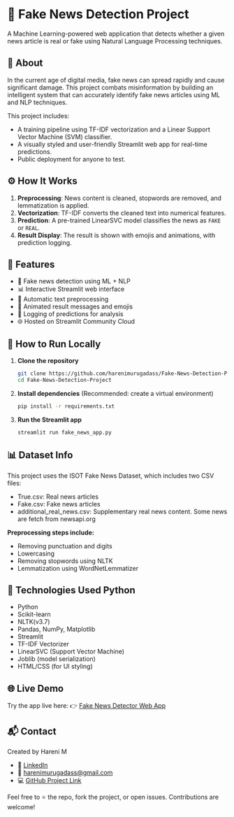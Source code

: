 # 📰 Fake News Detection Project

A Machine Learning-powered web application that detects whether a given news article is real or fake using Natural Language Processing techniques.

## 📌 About

In the current age of digital media, fake news can spread rapidly and cause significant damage. This project combats misinformation by building an intelligent system that can accurately identify fake news articles using ML and NLP techniques.

This project includes:
- A training pipeline using TF-IDF vectorization and a Linear Support Vector Machine (SVM) classifier.
- A visually styled and user-friendly Streamlit web app for real-time predictions.
- Public deployment for anyone to test.

## ⚙️ How It Works

1. **Preprocessing**: News content is cleaned, stopwords are removed, and lemmatization is applied.
2. **Vectorization**: TF-IDF converts the cleaned text into numerical features.
3. **Prediction**: A pre-trained LinearSVC model classifies the news as `FAKE` or `REAL`.
4. **Result Display**: The result is shown with emojis and animations, with prediction logging.

## 🌟 Features

- 🧠 Fake news detection using ML + NLP
- 📊 Interactive Streamlit web interface
- 🧼 Automatic text preprocessing
- 💬 Animated result messages and emojis
- 📁 Logging of predictions for analysis
- 🌐 Hosted on Streamlit Community Cloud

## 🚀 How to Run Locally

1. **Clone the repository**  
   ```bash
   git clone https://github.com/harenimurugadass/Fake-News-Detection-Project.git
   cd Fake-News-Detection-Project

2. **Install dependencies**
   (Recommended: create a virtual environment)
    ```bash
   pip install -r requirements.txt

3. **Run the Streamlit app**
    ```bash
   streamlit run fake_news_app.py

## 📊 Dataset Info

This project uses the ISOT Fake News Dataset, which includes two CSV files:
- True.csv: Real news articles
- Fake.csv: Fake news articles
- additional_real_news.csv: Supplementary real news content. Some news are fetch from newsapi.org

**Preprocessing steps include:**
- Removing punctuation and digits
- Lowercasing
- Removing stopwords using NLTK
- Lemmatization using WordNetLemmatizer
  
## 🧰 Technologies Used Python

- Python
- Scikit-learn
- NLTK(v3.7)
- Pandas, NumPy, Matplotlib
- Streamlit
- TF-IDF Vectorizer
- LinearSVC (Support Vector Machine)
- Joblib (model serialization)
- HTML/CSS (for UI styling)

## 🌐 Live Demo

Try the app live here: 👉 [Fake News Detector Web App](https://fakenewsdetection-ml-nlp.streamlit.app)

## 📬 Contact

Created by Hareni M
- 🔗 [LinkedIn](https://www.linkedin.com/in/hareni-m-15436721a)
- 📧 harenimurugadass@gmail.com
- 💻 [GitHub Project Link](https://github.com/harenimurugadass/Fake-News-Detection-Project)

Feel free to ⭐️ the repo, fork the project, or open issues. Contributions are welcome!
